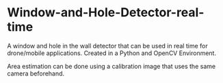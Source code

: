 # Window-and-Hole-Detector-real-time
A window and hole in the wall detector that can be used in real time for drone/mobile applications. Created in a Python and OpenCV Environment.

Area estimation can be done using a calibration image that uses the same camera beforehand.
